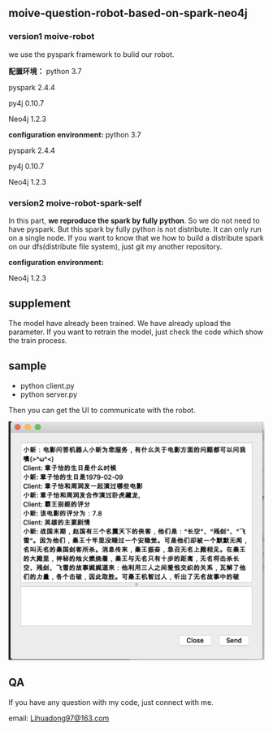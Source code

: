 ## moive-question-robot-based-on-spark-neo4j

### version1 moive-robot

we use the pyspark framework to bulid our robot.

**配置环境：** 
python 3.7

pyspark 2.4.4

py4j 0.10.7

Neo4j 1.2.3

**configuration environment:**
python 3.7

pyspark 2.4.4

py4j 0.10.7

Neo4j 1.2.3

### version2 moive-robot-spark-self

In this part, **we reproduce the spark by fully python**. So we do not need to have pyspark. But this spark by fully python is not distribute. It can only run on a single node. If you want to know that we how to build a distribute spark on our dfs(distribute file system), just git my another repository.

**configuration environment:**

Neo4j 1.2.3

## supplement

The model have already been trained. We have already upload the parameter. If you want to retrain the model, just check the code which show the train process.

## sample

- python client.py
- python server.py

Then you can get the UI to communicate with the robot.

![](ui.png)

## QA
If you have any question with my code, just connect with me.

email: [Lihuadong97@163.com](Lihuadong97@163.com)
